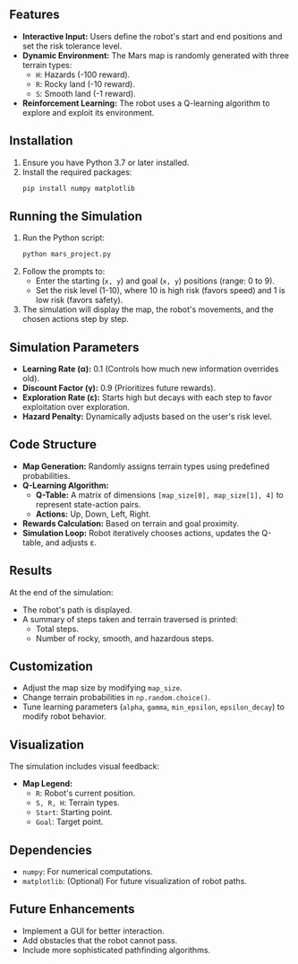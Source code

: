 ## Features
- **Interactive Input:** Users define the robot's start and end positions and set the risk tolerance level.
- **Dynamic Environment:** The Mars map is randomly generated with three terrain types:
  - `H`: Hazards (-100 reward).
  - `R`: Rocky land (-10 reward).
  - `S`: Smooth land (-1 reward).
- **Reinforcement Learning:** The robot uses a Q-learning algorithm to explore and exploit its environment.

## Installation
1. Ensure you have Python 3.7 or later installed.
2. Install the required packages:
   ```bash
   pip install numpy matplotlib
   ```

## Running the Simulation
1. Run the Python script:
   ```bash
   python mars_project.py
   ```
2. Follow the prompts to:
   - Enter the starting (`x, y`) and goal (`x, y`) positions (range: 0 to 9).
   - Set the risk level (1-10), where 10 is high risk (favors speed) and 1 is low risk (favors safety).
3. The simulation will display the map, the robot's movements, and the chosen actions step by step.

## Simulation Parameters
- **Learning Rate (α):** 0.1 (Controls how much new information overrides old).
- **Discount Factor (γ):** 0.9 (Prioritizes future rewards).
- **Exploration Rate (ε):** Starts high but decays with each step to favor exploitation over exploration.
- **Hazard Penalty:** Dynamically adjusts based on the user's risk level.

## Code Structure
- **Map Generation:** Randomly assigns terrain types using predefined probabilities.
- **Q-Learning Algorithm:**
  - **Q-Table:** A matrix of dimensions `[map_size[0], map_size[1], 4]` to represent state-action pairs.
  - **Actions:** Up, Down, Left, Right.
- **Rewards Calculation:** Based on terrain and goal proximity.
- **Simulation Loop:** Robot iteratively chooses actions, updates the Q-table, and adjusts ε.

## Results
At the end of the simulation:
- The robot's path is displayed.
- A summary of steps taken and terrain traversed is printed:
  - Total steps.
  - Number of rocky, smooth, and hazardous steps.

## Customization
- Adjust the map size by modifying `map_size`.
- Change terrain probabilities in `np.random.choice()`.
- Tune learning parameters (`alpha`, `gamma`, `min_epsilon`, `epsilon_decay`) to modify robot behavior.

## Visualization
The simulation includes visual feedback:
- **Map Legend:**
  - `R`: Robot's current position.
  - `S, R, H`: Terrain types.
  - `Start`: Starting point.
  - `Goal`: Target point.

## Dependencies
- `numpy`: For numerical computations.
- `matplotlib`: (Optional) For future visualization of robot paths.

## Future Enhancements
- Implement a GUI for better interaction.
- Add obstacles that the robot cannot pass.
- Include more sophisticated pathfinding algorithms.
